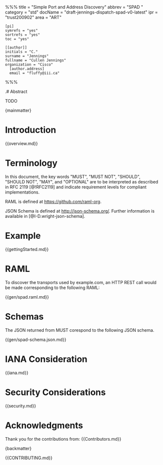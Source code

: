 %%%
    title = "Simple Port and Address Discovery"
    abbrev = "SPAD "
    category = "std"
    docName = "draft-jennings-dispatch-spad-v0-latest"
    ipr = "trust200902"
    area = "ART"

    [pi]
    symrefs = "yes"
    sortrefs = "yes"
    toc = "yes"

    [[author]]
    initials = "C."
    surname = "Jennings"
    fullname = "Cullen Jennings"
    organization = "Cisco"
      [author.address]
      email = "fluffy@iii.ca"


%%%

.# Abstract

TODO

{mainmatter}

# Introduction

{{overview.md}}

# Terminology

In this document, the key words "MUST", "MUST NOT", "SHOULD", "SHOULD
NOT", "MAY", and "OPTIONAL" are to be interpreted as described in RFC
2119 [@!RFC2119] and indicate requirement levels for compliant
implementations.

RAML is defined at <https://github.com/raml-org>. 

JSON Schema is defined at <http://json-schema.org/>. Further
information is available in [@I-D.wright-json-schema].

# Example

{{gettingStarted.md}}


# RAML

To discover the transports used by example.com, an HTTP REST call
would be made corresponding to the following RAML:

{{gen/spad.raml.md}}

# Schemas

The JSON returned from MUST corespond to the following JSON schema.

{{gen/spad-schema.json.md}}


# IANA Consideration

{{iana.md}}

# Security Considerations

{{security.md}}

# Acknowledgments 

Thank you for the contributions from:
{{Contributors.md}}



{backmatter}

{{CONTRIBUTING.md}}

